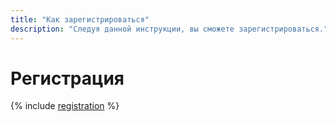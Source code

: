 ```yaml
---
title: "Как зарегистрироваться"
description: "Следуя данной инструкции, вы сможете зарегистрироваться."
---
```


# Регистрация

{% include [registration](../../_includes/search-api/registration.md) %}
